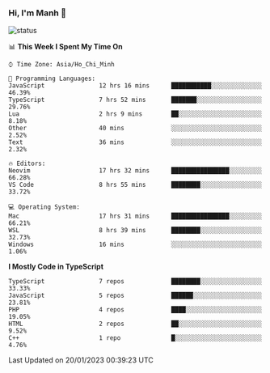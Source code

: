 ### Hi, I'm Manh 👋

![status](https://badge.stateful.com/manhhn01/status.svg)

<!--START_SECTION:waka-->
📊 **This Week I Spent My Time On** 

```text
⌚︎ Time Zone: Asia/Ho_Chi_Minh

💬 Programming Languages: 
JavaScript               12 hrs 16 mins      ███████████░░░░░░░░░░░░░░   46.39% 
TypeScript               7 hrs 52 mins       ███████░░░░░░░░░░░░░░░░░░   29.76% 
Lua                      2 hrs 9 mins        ██░░░░░░░░░░░░░░░░░░░░░░░   8.18% 
Other                    40 mins             ░░░░░░░░░░░░░░░░░░░░░░░░░   2.52% 
Text                     36 mins             ░░░░░░░░░░░░░░░░░░░░░░░░░   2.32%

🔥 Editors: 
Neovim                   17 hrs 32 mins      ████████████████░░░░░░░░░   66.28% 
VS Code                  8 hrs 55 mins       ████████░░░░░░░░░░░░░░░░░   33.72%

💻 Operating System: 
Mac                      17 hrs 31 mins      ████████████████░░░░░░░░░   66.21% 
WSL                      8 hrs 39 mins       ████████░░░░░░░░░░░░░░░░░   32.73% 
Windows                  16 mins             ░░░░░░░░░░░░░░░░░░░░░░░░░   1.06%

```

**I Mostly Code in TypeScript** 

```text
TypeScript               7 repos             ████████░░░░░░░░░░░░░░░░░   33.33% 
JavaScript               5 repos             ██████░░░░░░░░░░░░░░░░░░░   23.81% 
PHP                      4 repos             ████░░░░░░░░░░░░░░░░░░░░░   19.05% 
HTML                     2 repos             ██░░░░░░░░░░░░░░░░░░░░░░░   9.52% 
C++                      1 repo              █░░░░░░░░░░░░░░░░░░░░░░░░   4.76%

```



 Last Updated on 20/01/2023 00:39:23 UTC
<!--END_SECTION:waka-->
